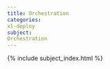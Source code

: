 ```yaml
---
title: Orchestration
categories:
xl-deploy
subject:
Orchestration
---
```


{% include subject_index.html %}
